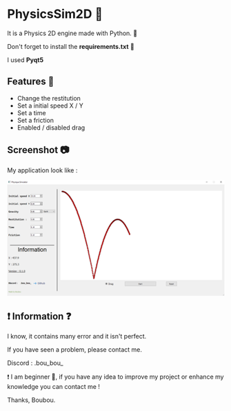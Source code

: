
# PhysicsSim2D 🌆

It is a Physics 2D engine made with Python. 🐍

Don't forget to install the __requirements.txt__ 📃

I used __Pyqt5__




## Features 🚩

- Change the restitution
- Set a initial speed X / Y
- Set a time
- Set a friction
- Enabled / disabled drag 




## Screenshot 📷

My application look like : 

![App Screenshot](app.png)


## ❗ Information ❓


I know, it contains many error and it isn't perfect.

If you have seen a problem, please contact me.

Discord : .bou_bou_

❗ I am beginner 👶, if you have any idea to improve my project or enhance my knowledge you can contact me !

Thanks, Boubou.
